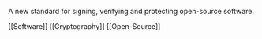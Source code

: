 A new standard for signing, verifying and protecting open-source software.

[[Software]]
[[Cryptography]]
[[Open-Source]]